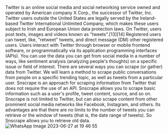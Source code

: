 Twitter is an online social media and social networking service owned and operated by American company X Corp., the successor of Twitter, Inc. Twitter users outside the United States are legally served by the Ireland-based Twitter International Unlimited Company, which makes these users subject to Irish and European Union data protection laws.
On Twitter, users post texts, images and videos known as "tweets".[13][14] Registered users can tweet, like, "retweet" tweets, and direct message (DM) other registered users. Users interact with Twitter through browser or mobile frontend software, or programmatically via its application programming interfaces (APIs).
You can use the data you can get from social media in a number of ways, like sentiment analysis (analyzing people's thoughts) on a specific issue or field of interest.
There are several ways you can scrape (or gather) data from Twitter. 
We will learn a method to scrape public conversations from people on a specific trending topic, as well as tweets from a particular user.
Snscrape is an approach for scraping information from Twitter that does not require the use of an API. Snscrape allows you to scrape basic information such as a user's profile, tweet content, source, and so on.
Snscrape is not limited to Twitter, but can also scrape content from other prominent social media networks like Facebook, Instagram, and others.
Its advantages are that there are no limits to the number of tweets you can retrieve or the window of tweets (that is, the date range of tweets). So Snscrape allows you to retrieve old data.
![WhatsApp Image 2023-06-27 at 19 46 55](https://github.com/raunakods/portfolio1/assets/129099948/80b1990a-5352-402e-a270-4d724ff50c33)

